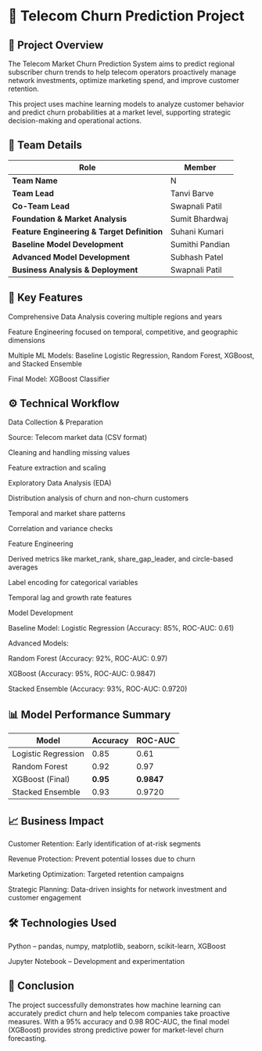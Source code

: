 # 📘 Telecom Churn Prediction Project


## 🧠 Project Overview

The Telecom Market Churn Prediction System aims to predict regional subscriber churn trends to help telecom operators proactively manage network investments, optimize marketing spend, and improve customer retention.

This project uses machine learning models to analyze customer behavior and predict churn probabilities at a market level, supporting strategic decision-making and operational actions.

## 👥 Team Details

| Role                                        | Member          |
| ------------------------------------------- | --------------- |
| **Team Name**                               | N               |
| **Team Lead**                               | Tanvi Barve     |
| **Co-Team Lead**                            | Swapnali Patil  |
| **Foundation & Market Analysis**            | Sumit Bhardwaj  |
| **Feature Engineering & Target Definition** | Suhani Kumari   |
| **Baseline Model Development**              | Sumithi Pandian |
| **Advanced Model Development**              | Subhash Patel   |
| **Business Analysis & Deployment**          | Swapnali Patil  |


## 🚀 Key Features

Comprehensive Data Analysis covering multiple regions and years

Feature Engineering focused on temporal, competitive, and geographic dimensions

Multiple ML Models: Baseline Logistic Regression, Random Forest, XGBoost, and Stacked Ensemble

Final Model: XGBoost Classifier

## ⚙️ Technical Workflow

Data Collection & Preparation

Source: Telecom market data (CSV format)

Cleaning and handling missing values

Feature extraction and scaling

Exploratory Data Analysis (EDA)

Distribution analysis of churn and non-churn customers

Temporal and market share patterns

Correlation and variance checks

Feature Engineering

Derived metrics like market_rank, share_gap_leader, and circle-based averages

Label encoding for categorical variables

Temporal lag and growth rate features

Model Development

Baseline Model: Logistic Regression (Accuracy: 85%, ROC-AUC: 0.61)

Advanced Models:

Random Forest (Accuracy: 92%, ROC-AUC: 0.97)

XGBoost (Accuracy: 95%, ROC-AUC: 0.9847)

Stacked Ensemble (Accuracy: 93%, ROC-AUC: 0.9720)



## 📊 Model Performance Summary

| Model               | Accuracy | ROC-AUC    |
| ------------------- | -------- | ---------- |
| Logistic Regression | 0.85     | 0.61       |
| Random Forest       | 0.92     | 0.97       |
| XGBoost (Final)     | **0.95** | **0.9847** |
| Stacked Ensemble    | 0.93     | 0.9720     |


## 📈 Business Impact

Customer Retention: Early identification of at-risk segments

Revenue Protection: Prevent potential losses due to churn

Marketing Optimization: Targeted retention campaigns

Strategic Planning: Data-driven insights for network investment and customer engagement


## 🛠️ Technologies Used

Python – pandas, numpy, matplotlib, seaborn, scikit-learn, XGBoost

Jupyter Notebook – Development and experimentation


## 🏁 Conclusion

The project successfully demonstrates how machine learning can accurately predict churn and help telecom companies take proactive measures. With a 95% accuracy and 0.98 ROC-AUC, the final model (XGBoost) provides strong predictive power for market-level churn forecasting.
